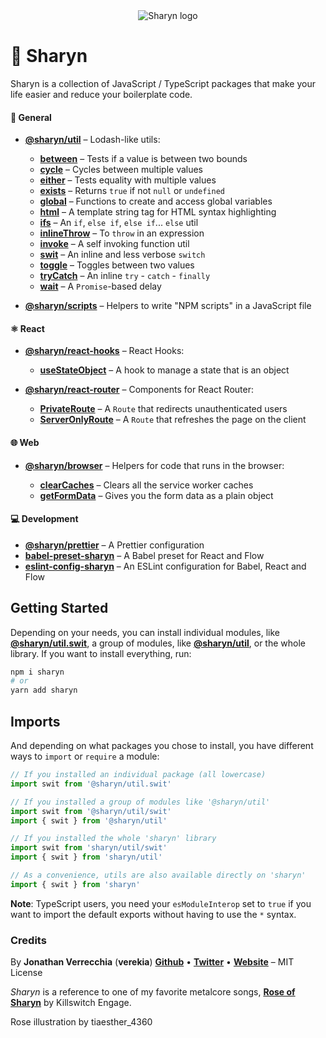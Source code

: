 <div align="center">
  <img src="https://user-images.githubusercontent.com/40995577/42487947-ea40d256-840b-11e8-8acc-50e62a3226b7.png" alt="Sharyn logo">
</div>

# 🌹 Sharyn

Sharyn is a collection of JavaScript / TypeScript packages that make your life easier and reduce your boilerplate code.

#### 💯 General

- [**@sharyn/util**](https://github.com/sharynjs/sharyn/blob/master/packages/util/README.md#readme) – Lodash-like utils:
  - [**between**](https://github.com/sharynjs/sharyn/blob/master/packages/util.between/README.md#readme) – Tests if a value is between two bounds
  - [**cycle**](https://github.com/sharynjs/sharyn/blob/master/packages/util.cycle/README.md#readme) – Cycles between multiple values
  - [**either**](https://github.com/sharynjs/sharyn/blob/master/packages/util.either/README.md#readme) – Tests equality with multiple values
  - [**exists**](https://github.com/sharynjs/sharyn/blob/master/packages/util.exists/README.md#readme) – Returns `true` if not `null` or `undefined`
  - [**global**](https://github.com/sharynjs/sharyn/blob/master/packages/util.global/README.md#readme) – Functions to create and access global variables
  - [**html**](https://github.com/sharynjs/sharyn/blob/master/packages/util.html/README.md#readme) – A template string tag for HTML syntax highlighting
  - [**ifs**](https://github.com/sharynjs/sharyn/blob/master/packages/util.ifs/README.md#readme) – An `if`, `else if`, `else if`... `else` util
  - [**inlineThrow**](https://github.com/sharynjs/sharyn/blob/master/packages/util.inlineThrow/README.md#readme) – To `throw` in an expression
  - [**invoke**](https://github.com/sharynjs/sharyn/blob/master/packages/util.invoke/README.md#readme) – A self invoking function util
  - [**swit**](https://github.com/sharynjs/sharyn/blob/master/packages/util.swit/README.md#readme) – An inline and less verbose `switch`
  - [**toggle**](https://github.com/sharynjs/sharyn/blob/master/packages/util.toggle/README.md#readme) – Toggles between two values
  - [**tryCatch**](https://github.com/sharynjs/sharyn/blob/master/packages/util.trycatch/README.md#readme) – An inline `try` - `catch` - `finally`
  - [**wait**](https://github.com/sharynjs/sharyn/blob/master/packages/util.wait/README.md#readme) – A `Promise`-based delay

- [**@sharyn/scripts**](https://github.com/sharynjs/sharyn/blob/master/packages/scripts/README.md#readme) – Helpers to write "NPM scripts" in a JavaScript file

#### ⚛️ React

- [**@sharyn/react-hooks**](https://github.com/sharynjs/sharyn/blob/master/packages/react-hooks/README.md#readme) – React Hooks:
  - [**useStateObject**](https://github.com/sharynjs/sharyn/blob/master/packages/react-router.usestateobject/README.md#readme) – A hook to manage a state that is an object

- [**@sharyn/react-router**](https://github.com/sharynjs/sharyn/blob/master/packages/react-router/README.md#readme) – Components for React Router:
  - [**PrivateRoute**](https://github.com/sharynjs/sharyn/blob/master/packages/react-router.privateroute/README.md#readme) – A `Route` that redirects unauthenticated users
  - [**ServerOnlyRoute**](https://github.com/sharynjs/sharyn/blob/master/packages/react-router.serveronlyroute/README.md#readme) – A `Route` that refreshes the page on the client

#### 🌐 Web

- [**@sharyn/browser**](https://github.com/sharynjs/sharyn/blob/master/packages/browser/README.md#readme) – Helpers for code that runs in the browser:

  - [**clearCaches**](https://github.com/sharynjs/sharyn/blob/master/packages/browser.clearcaches/README.md#readme) – Clears all the service worker caches
  - [**getFormData**](https://github.com/sharynjs/sharyn/blob/master/packages/browser.getformdata/README.md#readme) – Gives you the form data as a plain object

#### 💻 Development

- [**@sharyn/prettier**](https://github.com/sharynjs/sharyn/blob/master/packages/prettier/README.md#readme) – A Prettier configuration
- [**babel-preset-sharyn**](https://github.com/sharynjs/babel-preset-sharyn/blob/master/README.md#readme) – A Babel preset for React and Flow
- [**eslint-config-sharyn**](https://github.com/sharynjs/eslint-config-sharyn) – An ESLint configuration for Babel, React and Flow

## Getting Started

Depending on your needs, you can install individual modules, like [**@sharyn/util.swit**](https://github.com/sharynjs/sharyn/blob/master/packages/util.swit/README.md#readme), a group of modules, like [**@sharyn/util**](https://github.com/sharynjs/sharyn/blob/master/packages/util/README.md#readme), or the whole library. If you want to install everything, run:

```sh
npm i sharyn
# or
yarn add sharyn
```

## Imports

And depending on what packages you chose to install, you have different ways to `import` or `require` a module:

```js
// If you installed an individual package (all lowercase)
import swit from '@sharyn/util.swit'

// If you installed a group of modules like '@sharyn/util'
import swit from '@sharyn/util/swit'
import { swit } from '@sharyn/util'

// If you installed the whole 'sharyn' library
import swit from 'sharyn/util/swit'
import { swit } from 'sharyn/util'

// As a convenience, utils are also available directly on 'sharyn'
import { swit } from 'sharyn'
```

**Note**: TypeScript users, you need your `esModuleInterop` set to `true` if you want to import the default exports without having to use the `*` syntax.

### Credits

By **Jonathan Verrecchia** (**verekia**) [**Github**](https://github.com/verekia) • [**Twitter**](https://twitter.com/verekia) • [**Website**](https://verekia.com) – MIT License

_Sharyn_ is a reference to one of my favorite metalcore songs, [**Rose of Sharyn**](https://www.youtube.com/watch?v=PgMsACFMIq8) by Killswitch Engage.

Rose illustration by tiaesther_4360
